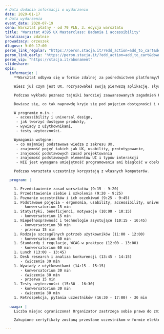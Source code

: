 ```yaml
---
# Data dodania informacji o wydarzeniu
date: 2020-01-17
# Data wydarzenia
event_date: 2020-07-19
cena: Warsztat płatny - od 79 PLN, 3. edycja warsztatu
title: "Warsztat #395 UX Masterclass: Badania i accessibility"
lokalizacja: zdalnie
prowadzacy: orzeszek
dlugosc: 9:00-17:00
peron_link_regular: "https://peron.stacja.it/?edd_action=add_to_cart&download_id=1146&edd_options[price_id]=1"
peron_link_early: "https://peron.stacja.it/?edd_action=add_to_cart&download_id=1146&edd_options[price_id]=2"
peron_vip: "https://stacja.it/abonament"
slideshare:
opis:
  informacje: |
    **Warsztat odbywa się w formie zdalnej za pośrednictwem platformy/komunikatora online, z wykorzystaniem dźwięku, obrazu z kamery, udostępniania ekranu komputera prowadzącego i uczestników.** 

    Wiesz już czym jest UX, rozrysowałeś swoją pierwszą aplikację, słyszałeś coś o user testach i jesteś gotowa/y wejść na wyższy poziom wtajemniczenia?

    Podczas wykładu poznasz tajniki bardziej zaawansowanych zagadnień UXowych - dowiesz się o dostępności (accessibility) oraz jak w praktyce przeprowadzać badania użytkowników.

    Dowiesz się, co tak naprawdę kryje się pod pojęciem dostępności i universal design, dlaczego to ważne i jak wykorzystać tę wiedzę w praktyce, jak przeprowadzić skuteczne user testy i wywiady z użytkownikami.

    W programie m.in.:
     - accessibility i universal design,
     - jak tworzyć dostępne produkty,
     - wywiady z użytkownikami,
     - testy użyteczności.

    Wymagania wstępne:
     - co najmniej podstawowa wiedza z zakresu UX,
     - znajomość pojęć takich jak UX, usability, prototypowanie, 
     - znajomość podstawowych zasad projektowania
     - znajomość podstawowych elementów UI i typów interakcji
     - NIE jest wymagana umiejętność programowania ani biegłość w obsłudze oprogramowania do prototypowania.

    Podczas warsztatu uczestnicy korzystają z własnych komputerów.

  program: |

    1. Przedstawienie zasad warsztatów (9:15 - 9:20)
    1. Przedstawienie siebie i szkolenia (9:20 - 9:25)
    1. Poznanie uczestników i ich oczekiwań (9:25 - 9:45)
    1. Podstawowe pojęcia - ergonomia, usability, accessibility, universal design, inclusive design (9:45 - 10:00) 
       - konwersatorium 15 min
    1. Statystyki, beneficjenci, motywacje (10:00 - 10:15)
       - konwersatorium 15 min
    1. Niepełnosprawność i technologie asystujące (10:15 - 10:45)
       - konwersatorium 30 min 
       - przerwa 15 min
    1. Rodzaje szczególnych potrzeb użytkowników (11:00 - 12:00)
       - konwersatorium 60 min
    1. Standardy i regulacje, WCAG w praktyce (12:00 - 13:00)
       - konwersatorium 60 min
    1. Lunch (13:00 - 13:45)
    1. Desk research i analiza konkurencji (13:45 - 14:15)
       - ćwiczenia 30 min
    1. Wywiady z użytkownikami (14:15 - 15:15)
       - konwersatorium 30 min 
       - ćwiczenia 30 min 
       - przerwa 15 min
    1. Testy użyteczności (15:30 - 16:30)
       - konwersatorium 30 min 
       - ćwiczenia 30 min
    1. Retrospekcja, pytania uczestników (16:30 - 17:00) - 30 min
    
  uwaga: |
    Liczba miejsc ograniczona! Organizator zastrzega sobie prawo do zmiany lokalizacji wydarzenia oraz jego odwołania w przypadku niezgłoszenia się minimalnej liczby uczestników.

    Zakupione certyfikaty zostaną przesłane uczestnikom w formie elektoronicznej po warsztacie oraz za pośrednictwem firmy kurierskiej w momencie poprawy sytuacji wywołanej epidemią koronawirusa. 

---
```

